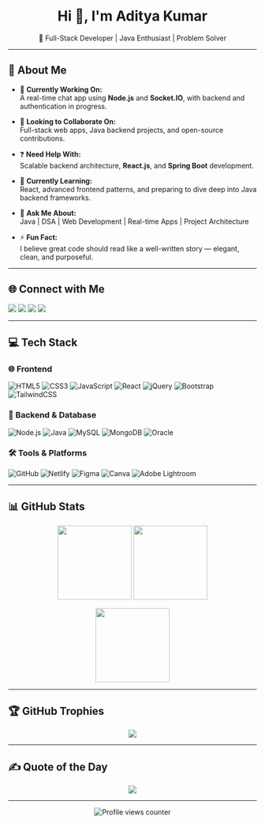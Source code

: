 <h1 align="center">Hi 👋, I'm Aditya Kumar</h1>
<p align="center">🚀 Full-Stack Developer | Java Enthusiast | Problem Solver</p>

---

## 💫 About Me

- 🔭 **Currently Working On:**  
  A real-time chat app using **Node.js** and **Socket.IO**, with backend and authentication in progress.

- 🤝 **Looking to Collaborate On:**  
  Full-stack web apps, Java backend projects, and open-source contributions.

- ❓ **Need Help With:**  
  Scalable backend architecture, **React.js**, and **Spring Boot** development.

- 🌱 **Currently Learning:**  
  React, advanced frontend patterns, and preparing to dive deep into Java backend frameworks.

- 💬 **Ask Me About:**  
  Java | DSA | Web Development | Real-time Apps | Project Architecture

- ⚡ **Fun Fact:**  
  I believe great code should read like a well-written story — elegant, clean, and purposeful.

---

## 🌐 Connect with Me

<p align="left">
  <a href="mailto:ADITYAMAY0101@GMAIL.COM" target="_blank"><img src="https://img.shields.io/badge/Gmail-D14836?style=for-the-badge&logo=gmail&logoColor=white"/></a>
  <a href="https://linkedin.com/in/Aditya Kumar" target="_blank"><img src="https://img.shields.io/badge/LinkedIn-%230077B5.svg?style=for-the-badge&logo=linkedin&logoColor=white"/></a>
  <a href="https://instagram.com/ADITYA_MAY_16" target="_blank"><img src="https://img.shields.io/badge/Instagram-%23E4405F.svg?style=for-the-badge&logo=Instagram&logoColor=white"/></a>
  <a href="https://x.com/KUMAR_ADIT64273" target="_blank"><img src="https://img.shields.io/badge/X-black.svg?style=for-the-badge&logo=X&logoColor=white"/></a>
</p>

---

## 💻 Tech Stack

### 🌐 Frontend
![HTML5](https://img.shields.io/badge/HTML5-%23E34F26.svg?style=flat-square&logo=html5&logoColor=white)
![CSS3](https://img.shields.io/badge/CSS3-%231572B6.svg?style=flat-square&logo=css3&logoColor=white)
![JavaScript](https://img.shields.io/badge/JavaScript-%23F7DF1E.svg?style=flat-square&logo=javascript&logoColor=black)
![React](https://img.shields.io/badge/React-%2361DAFB.svg?style=flat-square&logo=react&logoColor=black)
![jQuery](https://img.shields.io/badge/jQuery-%230769AD.svg?style=flat-square&logo=jquery&logoColor=white)
![Bootstrap](https://img.shields.io/badge/Bootstrap-%23563D7C.svg?style=flat-square&logo=bootstrap&logoColor=white)
![TailwindCSS](https://img.shields.io/badge/TailwindCSS-%2338B2AC.svg?style=flat-square&logo=tailwind-css&logoColor=white)

### 🧠 Backend & Database
![Node.js](https://img.shields.io/badge/Node.js-339933?style=flat-square&logo=nodedotjs&logoColor=white)
![Java](https://img.shields.io/badge/Java-%23ED8B00.svg?style=flat-square&logo=openjdk&logoColor=white)
![MySQL](https://img.shields.io/badge/MySQL-%234479A1.svg?style=flat-square&logo=mysql&logoColor=white)
![MongoDB](https://img.shields.io/badge/MongoDB-%234ea94b.svg?style=flat-square&logo=mongodb&logoColor=white)
![Oracle](https://img.shields.io/badge/Oracle-F80000?style=flat-square&logo=oracle&logoColor=white)

### 🛠️ Tools & Platforms
![GitHub](https://img.shields.io/badge/GitHub-%23121011.svg?style=flat-square&logo=github&logoColor=white)
![Netlify](https://img.shields.io/badge/Netlify-%23000000.svg?style=flat-square&logo=netlify&logoColor=white)
![Figma](https://img.shields.io/badge/Figma-%23F24E1E.svg?style=flat-square&logo=figma&logoColor=white)
![Canva](https://img.shields.io/badge/Canva-%2300C4CC.svg?style=flat-square&logo=canva&logoColor=white)
![Adobe Lightroom](https://img.shields.io/badge/Lightroom-31A8FF.svg?style=flat-square&logo=adobe-lightroom&logoColor=white)

---

## 📊 GitHub Stats

<p align="center">
  <img src="https://github-readme-stats.vercel.app/api?username=ADI-7065&theme=dark&hide_border=false&show_icons=true" height="150px"/>
  <img src="https://github-readme-stats.vercel.app/api/top-langs/?username=ADI-7065&layout=compact&theme=dark&hide_border=false" height="150px"/>
</p>

<p align="center">
  <img src="https://nirzak-streak-stats.vercel.app/?user=ADI-7065&theme=dark&hide_border=false" height="150px"/>
</p>

---

## 🏆 GitHub Trophies

<p align="center">
  <img src="https://github-profile-trophy.vercel.app/?username=ADI-7065&theme=radical&no-frame=true&margin-w=4"/>
</p>

---

## ✍️ Quote of the Day

<p align="center">
  <img src="https://quotes-github-readme.vercel.app/api?type=horizontal&theme=radical"/>
</p>

---

<p align="center">
  <img src="https://visitcount.itsvg.in/api?id=ADI-7065&icon=0&color=0" alt="Profile views counter"/>
</p>

<!-- Designed with ❤️ using GPRM ( https://gprm.itsvg.in ) -->
